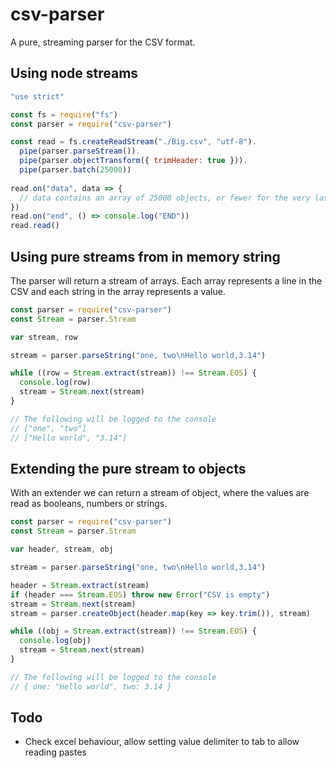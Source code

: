 # csv-parser

A pure, streaming parser for the CSV format.

## Using node streams

```javascript
"use strict"

const fs = require("fs")
const parser = require("csv-parser")

const read = fs.createReadStream("./Big.csv", "utf-8").
  pipe(parser.parseStream()).
  pipe(parser.objectTransform({ trimHeader: true })).
  pipe(parser.batch(25000))
  
read.on("data", data => {
  // data contains an array of 25000 objects, or fewer for the very last chunk
})
read.on("end", () => console.log("END"))
read.read()
```

## Using pure streams from in memory string

The parser will return a stream of arrays. Each array represents a line in the CSV and each string in the array represents a value.

```javascript
const parser = require("csv-parser")
const Stream = parser.Stream

var stream, row

stream = parser.parseString("one, two\nHello world,3.14")

while ((row = Stream.extract(stream)) !== Stream.EOS) {
  console.log(row)
  stream = Stream.next(stream)
}

// The following will be logged to the console
// ["one", "two"]
// ["Hello world", "3.14"]
```

## Extending the pure stream to objects

With an extender we can return a stream of object, where the values are read as booleans, numbers or strings.

```javascript
const parser = require("csv-parser")
const Stream = parser.Stream

var header, stream, obj

stream = parser.parseString("one, two\nHello world,3.14")

header = Stream.extract(stream)
if (header === Stream.EOS) throw new Error("CSV is empty")
stream = Stream.next(stream)
stream = parser.createObject(header.map(key => key.trim()), stream)

while ((obj = Stream.extract(stream)) !== Stream.EOS) {
  console.log(obj)
  stream = Stream.next(stream)
}

// The following will be logged to the console
// { one: "Hello world", two: 3.14 }
```

## Todo
- Check excel behaviour, allow setting value delimiter to tab to allow reading pastes
